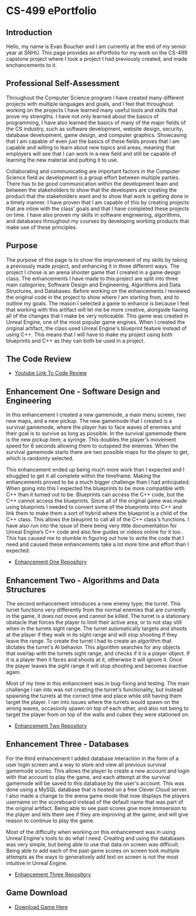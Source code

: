 # CS-499 ePortfolio

## Introduction
Hello, my name is Evan Boucher and I am currently at the end of my senior year at SNHU. This page provides an ePortfolio for my work on the CS-499 capstone project where I took a project I had previously created, and made enchancements to it.

## Professional Self-Assessment
  
  Throughout the Computer Science program I have created many different projects with multiple languages and goals, and I feel that throughout working on the projects I have learned many useful tools and skills that prove my strengths. I have not only learned about the basics of programming, I have also learned the basics of many of the major fields of the CS industry, such as software development, website design, security, database development, game design, and computer graphics. Showcasing that I am capable of even just the basics of these fields proves that I am capable and willing to learn about new topics and areas, meaning that employers will see that I can work in a new field and still be capable of learning the new material and putting it to use.
  
  Collaborating and communicating are important factors in the Computer Science field as development is a group effort between multiple parties. There has to be good communication within the development team and between the stakeholders to show that the developers are creating the product that the stakeholders want and to show that work is getting done in a timely manner. I have proven that I am capable of this by creating projects that are inline with the class’ goals and that I have completed these projects on time. I have also proven my skills in software engineering, algorithms, and databases throughout my courses by developing working products that make use of these principles.

## Purpose 
  The purpose of this page is to show the improvement of my skills by taking a previously made project, and enhancing it in three different ways. The project I chose is an arena shooter game that I created in a game design class. The enhancements I have made to this project are split into three main categories; Software Design and Engineering, Algorithms and Data Structures, and Databases. Before working on the enhancements I reviewed the original code in the project to show where I am starting from, and to outline my goals. The reason I selected a game to enhance is because I feel that working with this artifact will let me be more creative, alongside having all of the changes that I make be very noticeable. This game was created in Unreal Engine, one of the most popular game engines. When I created the original artifact, the class used Unreal Engine's blueprint feature instead of using C++. This means that I will have to make my project using both blueprints and C++ as they can both be used in a project.

## The Code Review 
- [Youtube Link To Code Review](https://youtu.be/oa3iN82uB4Y)

## Enhancement One - Software Design and Engineering 
  In this enhancement I created a new gamemode, a main menu screen, two new maps, and a new pickup. The new gamemode that I created is a survival gamemode, where the player has to face waves of enemies and their goal is to survive as long as possible. In the survival gamemode there is the new pickup item; a syringe. This doubles the player's movement speed for 6 seconds allowing them to outspeed the enemies. When the survival gamemode starts there are two possible maps for the player to get, which is randomly selected.
  
  This enhancement ended up being much more work than I expected and I struggled to get it all complete within the timeframe. Making the enhancements proved to be a much bigger challenge than I had anticipated. When going into this I expected the blueprints to be more compatible with C++ than it turned out to be. Blueprints can access the C++ code, but the C++ cannot access the blueprints. Since all of the original game was made using blueprints I needed to convert some of the blueprints into C++ and link them to make them a sort of hybrid where the blueprint is a child of the C++ class. This allows the bleuprint to call all of the C++ class's functions. I have also run into the issue of there being very little documentation for Unreal Engine’s C++ code and also few guides or videos online for it too. This has caused me to stumble in figuring out how to write the code that I need and caused these enhancements take a lot more time and effort than I expected.

- [Enhancement One Repository](https://github.com/eboucher21/CS-499-Enhancement-One-Evan-Boucher)

## Enhancement Two - Algorithms and Data Structures 
  The second enhancement introduces a new enemy type; the turret. This turret functions very differently from the normal enemies that are currently in the game, it does not move and cannot be killed. The turret is a stationary obstacle that forces the player to limit their active area, or to not stay still when in the turrets sight range. The turret automatically targets and shoots at the player if they walk in its sight range and will stop shooting if they leave the range. To create the turret I had to create an algorithm that dictates the turret's AI behavior. This algorithm searches for any objects that overlap with the turrets sight range, and checks if it is a player object. If it is a player then it faces and shoots at it, otherwise it will ignore it. Once the player leaves the sight range it will stop shooting and becomes inactive again.
  
  Most of my time in this enhancment was in bug-fixing and testing. The main challenge I ran into was not creating the turret's functionality, but instead spawning the turrets at the correct time and place while still having them target the player. I ran into issues where the turrets would spawn on the wrong waves, occasionly spawn on top of each other, and also not being to target the player from on top of the walls and cubes they were stationed on. 

- [Enhancement Two Repository](https://github.com/eboucher21/CS-499-Enhancement-Two-Evan-Boucher)

## Enhancement Three - Databases
  For the third enhancement I added database interaction in the form of a user login screen and a way to store and view all previous survival gamemode scores. This allows the player to create a new account and login with that account to play the game, and each attempt at the survival gamemode will be saved to this database by the user's account. This was done using a MySQL database that is hosted on a free Clever Cloud server. I also made a change to the arena game mode that now displays the players username on the scoreboard instead of the default name that was part of the original artifact. Being able to see past scores give more immsersion to the player and lets them see if they are improving at the game, and will give reason to continue to play the game.
  
  Most of the difficulty when working on this enhancement was in using Unreal Engine's tools to do what I need. Creating and using the databases was very simple, but being able to use that data on screen was difficult. Being able to add each of the past game scores on screen took multiple attempts as the ways to generatively add text on screen is not the most intuitive in Unreal Engine.

- [Enhancement Three Repository](https://github.com/eboucher21/CS-499-Enhancement-Three-Evan-Boucher)

## Game Download
- [Download Game Here](https://drive.google.com/file/d/1dP0vr011IjWT9NcxDnDONSZDmBiezICN/view?usp=sharing)
